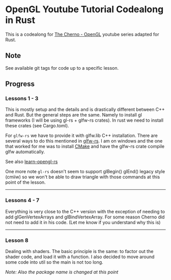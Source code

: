 # OpenGL Youtube Tutorial Codealong in Rust

This is a codealong for [The Cherno - OpenGL](https://youtube.com/playlist?list=PLlrATfBNZ98foTJPJ_Ev03o2oq3-GGOS2) youtube series adapted for Rust.

## Note

See available git tags for code up to a specific lesson.

## Progress

### Lessons 1 - 3

This is mostly setup and the details and is drastically different between C++ and Rust. But the general steps are the same. Namely to install gl frameworks (I will be using gl-rs + glfw-rs crates). In rust we need to install these crates (see Cargo.toml).

For `glfw-rs` we have to provide it with glfw.lib C++ installation. There are several ways to do this mentioned in [glfw-rs](https://github.com/PistonDevelopers/glfw-rs).
I am on windows and the one that worked for me was to install [CMake](https://cmake.org/download/) and have the glfw-rs crate compile glfw automatically.

See also [learn-opengl-rs](https://github.com/bwasty/learn-opengl-rs)

One more note `gl-rs` doesn't seem to support glBegin() glEnd() legacy style (cmiiw) so we won't be able to draw triangle with those commands at this point of the lesson.

---

### Lessons 4 - 7

Everything is very close to the C++ version with the exception of needing to add glGenVertexArrays and glBindVertexArray. For some reason Cherno did not need to add it in his code. (Let me know if you understand why this is)

---

### Lesson 8

Dealing with shaders. The basic principle is the same: to factor out the shader code, and load it with a function. I also decided to move around some code into util so the main is not too long.

_Note: Also the package name is changed at this point_
